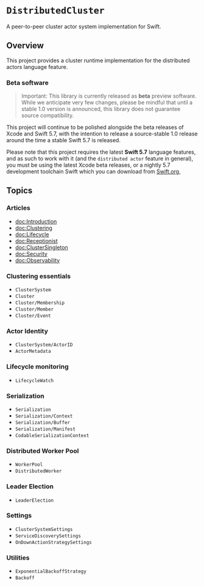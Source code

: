# ``DistributedCluster``

A peer-to-peer cluster actor system implementation for Swift.

## Overview

This project provides a cluster runtime implementation for the distributed actors language feature.

### Beta software

> Important: This library is currently released as **beta** preview software. While we anticipate very few changes, please be mindful that until a stable 1.0 version is announced, this library does not guarantee source compatibility.

This project will continue to be polished alongside the beta releases of Xcode and Swift 5.7, with the intention to release a source-stable 1.0 release around the time a stable Swift 5.7 is released. 

Please note that this project requires the latest **Swift 5.7** language features, and as such to work with it (and the `distributed actor` feature in general), you must be using the latest Xcode beta releases, or a nightly 5.7 development toolchain Swift which you can download from [Swift.org](https://swift.org/download/#snapshots),

## Topics

### Articles

- <doc:Introduction>
- <doc:Clustering>
- <doc:Lifecycle>
- <doc:Receptionist>
- <doc:ClusterSingleton>
- <doc:Security>
- <doc:Observability>

### Clustering essentials 

- ``ClusterSystem``
- ``Cluster``
- ``Cluster/Membership``
- ``Cluster/Member``
- ``Cluster/Event``
 
### Actor Identity

- ``ClusterSystem/ActorID`` 
- ``ActorMetadata``


### Lifecycle monitoring

- ``LifecycleWatch``

### Serialization

- ``Serialization``
- ``Serialization/Context``
- ``Serialization/Buffer``
- ``Serialization/Manifest``
- ``CodableSerializationContext``

### Distributed Worker Pool

- ``WorkerPool``
- ``DistributedWorker``

### Leader Election

- ``LeaderElection``

### Settings

- ``ClusterSystemSettings``
- ``ServiceDiscoverySettings``
- ``OnDownActionStrategySettings``

### Utilities

- ``ExponentialBackoffStrategy``
- ``Backoff``
